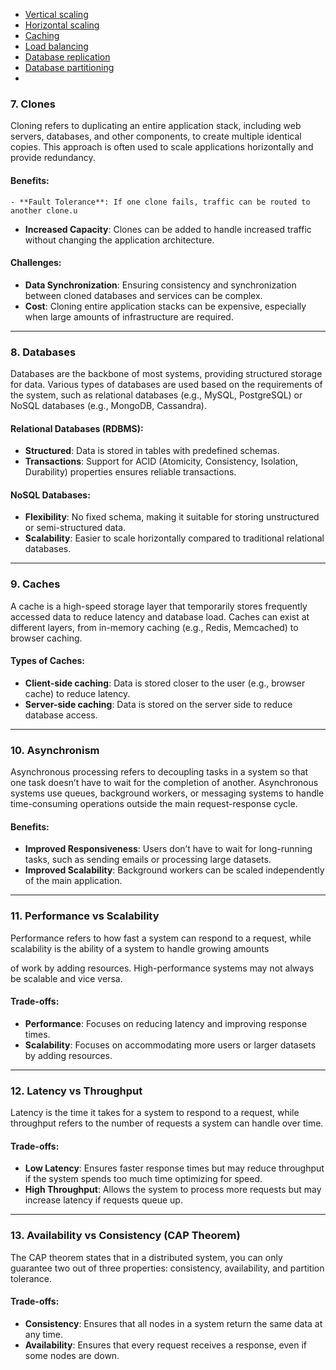 - [Vertical scaling](https://github.com/SathishKumar9866/system-design-interview-prep/blob/backlinks_test/Vertical-scaling.md)
- [Horizontal scaling](https://github.com/SathishKumar9866/system-design-interview-prep/blob/backlinks_test/Horizontal-scaling.md)
- [Caching](Caching.md)
- [Load balancing](https://github.com/SathishKumar9866/system-design-interview-prep/blob/backlinks_test/Load-balancing.md)
- [Database replication](https://github.com/SathishKumar9866/system-design-interview-prep/blob/backlinks_test/Database-replication.md)
- [Database partitioning](https://github.com/SathishKumar9866/system-design-interview-prep/blob/backlinks_test/Database-partitioning.md)
- 
### 7. **Clones**

Cloning refers to duplicating an entire application stack, including web servers, databases, and other components, to create multiple identical copies. This approach is often used to scale applications horizontally and provide redundancy.

#### Benefits:
	- **Fault Tolerance**: If one clone fails, traffic can be routed to another clone.u
- **Increased Capacity**: Clones can be added to handle increased traffic without changing the application architecture.

#### Challenges:
- **Data Synchronization**: Ensuring consistency and synchronization between cloned databases and services can be complex.
- **Cost**: Cloning entire application stacks can be expensive, especially when large amounts of infrastructure are required.

---

### 8. **Databases**

Databases are the backbone of most systems, providing structured storage for data. Various types of databases are used based on the requirements of the system, such as relational databases (e.g., MySQL, PostgreSQL) or NoSQL databases (e.g., MongoDB, Cassandra).

#### Relational Databases (RDBMS):
- **Structured**: Data is stored in tables with predefined schemas.
- **Transactions**: Support for ACID (Atomicity, Consistency, Isolation, Durability) properties ensures reliable transactions.
  
#### NoSQL Databases:
- **Flexibility**: No fixed schema, making it suitable for storing unstructured or semi-structured data.
- **Scalability**: Easier to scale horizontally compared to traditional relational databases.

---

### 9. **Caches**

A cache is a high-speed storage layer that temporarily stores frequently accessed data to reduce latency and database load. Caches can exist at different layers, from in-memory caching (e.g., Redis, Memcached) to browser caching.

#### Types of Caches:
- **Client-side caching**: Data is stored closer to the user (e.g., browser cache) to reduce latency.
- **Server-side caching**: Data is stored on the server side to reduce database access.

---

### 10. **Asynchronism**

Asynchronous processing refers to decoupling tasks in a system so that one task doesn’t have to wait for the completion of another. Asynchronous systems use queues, background workers, or messaging systems to handle time-consuming operations outside the main request-response cycle.

#### Benefits:
- **Improved Responsiveness**: Users don’t have to wait for long-running tasks, such as sending emails or processing large datasets.
- **Improved Scalability**: Background workers can be scaled independently of the main application.

---

### 11. **Performance vs Scalability**

Performance refers to how fast a system can respond to a request, while scalability is the ability of a system to handle growing amounts

 of work by adding resources. High-performance systems may not always be scalable and vice versa.

#### Trade-offs:
- **Performance**: Focuses on reducing latency and improving response times.
- **Scalability**: Focuses on accommodating more users or larger datasets by adding resources.

---

### 12. **Latency vs Throughput**

Latency is the time it takes for a system to respond to a request, while throughput refers to the number of requests a system can handle over time.

#### Trade-offs:
- **Low Latency**: Ensures faster response times but may reduce throughput if the system spends too much time optimizing for speed.
- **High Throughput**: Allows the system to process more requests but may increase latency if requests queue up.

---

### 13. **Availability vs Consistency (CAP Theorem)**

The CAP theorem states that in a distributed system, you can only guarantee two out of three properties: consistency, availability, and partition tolerance.

#### Trade-offs:
- **Consistency**: Ensures that all nodes in a system return the same data at any time.
- **Availability**: Ensures that every request receives a response, even if some nodes are down.
